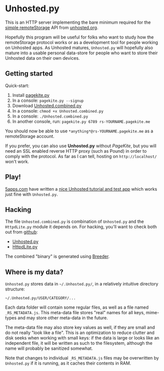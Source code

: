 # Unhosted.py #

This is an HTTP server implementing the bare minimum required for the
[simple remoteStorage](http://www.w3.org/community/rww/wiki/Read-write-web-00#simple)
API from [unhosted.org](http://unhosted.org/).

Hopefully this program will be useful for folks who want to study how
the remoteStorage protocol works or as a development tool for people
working on Unhosted apps.  As Unhosted matures, `Unhosted.py` will
hopefully also mature into a usable personal data-store for people who
want to store their Unhosted data on their own devices.


## Getting started ##

Quick-start:

   1. Install [pagekite.py](https://pagekite.net/downloads/)
   2. In a console: `pagekite.py --signup`
   3. Download [Unhosted.combined.py](https://raw.github.com/pagekite/plugins-pyUnhosted/master/bin/Unhosted.combined.py)
   4. In a console: `chmod +x Unhosted.combined.py`
   5. In a console: `./Unhosted.combined.py`
   5. In another console, run: `pagekite.py 6789 rs-YOURNAME.pagekite.me`

You should now be able to use `*anything*@rs-YOURNAME.pagekite.me` as a
remoteStorage account.

If you prefer, you can also use **Unhosted.py** without *PageKite*, but you
will need an SSL enabled reverse HTTP proxy (such as Pound) in order to comply
with the protocol.  As far as I can tell, hosting on `http://localhost/`
won't work.


## Play! ##

[5apps.com](http://5apps.com/) have written a [nice Unhosted tutorial
and test app](http://tutorial.unhosted.5apps.com/) which works just fine
with `Unhosted.py`.


## Hacking ##

The file `Unhosted.combined.py` is combination of `Unhosted.py` and the
`HttpdLite.py` module it depends on.  For hacking, you'll want to check
both out from [github](https://github.com/):

   * [Unhosted.py](https://github.com/pagekite/plugins-pyUnhosted)
   * [HttpdLite.py](https://github.com/pagekite/plugins-pyHttpdLite)

The combined "binary" is generated using
[Breeder](https://github.com/pagekite/PyBreeder).


## Where is my data? ##

`Unhosted.py` stores data in `~/.Unhosted.py/`, in a relatively intuitive
directory structure:

    ~/.Unhosted.py/USER/CATEGORY/...

Each data folder will contain some regular files, as well as a file named
`_RS_METADATA.js`.  This meta-data file stores "real" names for all keys,
mime-types and may store other meta-data in the future.

The meta-data file may also store key values as well, if they are small
and do not really "look like a file".  This is an optimization to reduce
clutter and disk seeks when working with small keys: if the data is large
or looks like an independent file, it will be written as such to the
filesystem, although the name will probably be sanitized somewhat.

Note that changes to individual `_RS_METADATA.js` files may be overwritten
by `Unhosted.py` if it is running, as it caches their contents in RAM.

